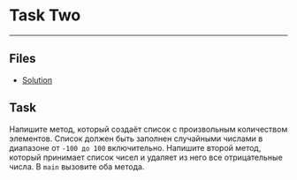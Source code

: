 # Task Two

---
## Files

* [Solution](./MainNumbers.java)
## Task
Напишите метод, который создаёт список с произвольным
количеством элементов. Список должен быть заполнен случайными
числами в диапазоне от `-100 до 100` включительно. Напишите
второй метод, который принимает список чисел и удаляет из него
все отрицательные числа. В `main` вызовите оба метода.
